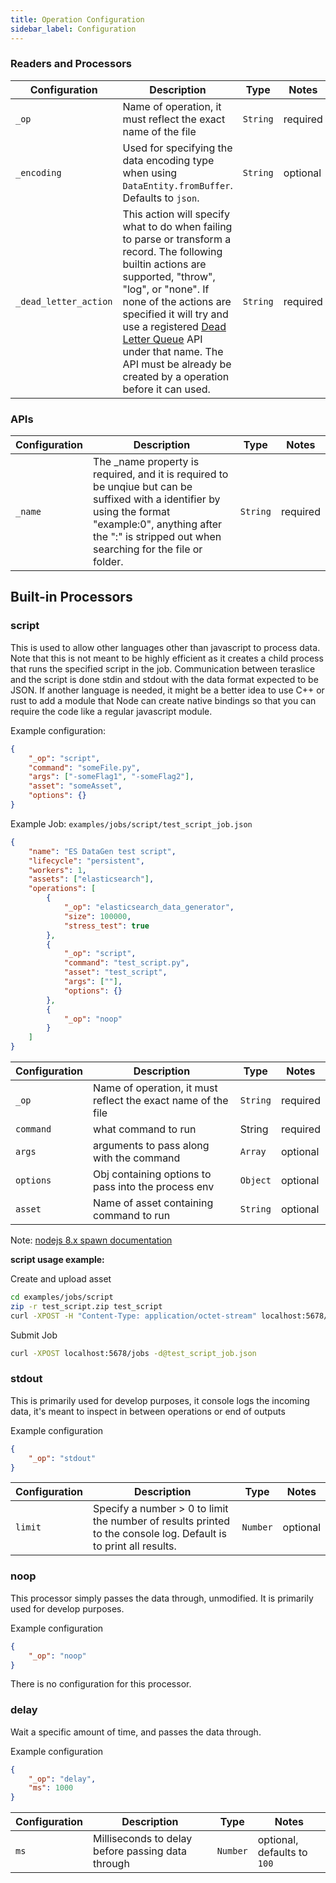 ```yaml
---
title: Operation Configuration
sidebar_label: Configuration
---
```


### Readers and Processors

| Configuration         | Description                                                                                                                                                                                                                                                                                                                                                                  | Type     | Notes    |
| --------------------- | ---------------------------------------------------------------------------------------------------------------------------------------------------------------------------------------------------------------------------------------------------------------------------------------------------------------------------------------------------------------------------- | -------- | -------- |
| `_op`                 | Name of operation, it must reflect the exact name of the file                                                                                                                                                                                                                                                                                                                | `String` | required |
| `_encoding`           | Used for specifying the data encoding type when using `DataEntity.fromBuffer`. Defaults to `json`.                                                                                                                                                                                                                                                                           | `String` | optional |
| `_dead_letter_action` | This action will specify what to do when failing to parse or transform a record. ​​​​​The following builtin actions are supported, "throw", "log", or "none". If none of the actions are specified it will try and use a registered [Dead Letter Queue](../dead-letter-queue.md) API under that name. The API must be already be created by a operation before it can used.​ | `String` | required |

### APIs

| Configuration | Description                                                                                                                                                                                                          | Type     | Notes    |
| ------------- | -------------------------------------------------------------------------------------------------------------------------------------------------------------------------------------------------------------------- | -------- | -------- |
| `_name`       | The _name property is required, and it is required to be unqiue but can be suffixed with a identifier by using the format "example:0", anything after the ":" is stripped out when searching for the file or folder. | `String` | required |

## Built-in Processors

### script

This is used to allow other languages other than javascript to process data. Note that this is not meant to be highly efficient as it creates a child process that runs the specified script in the job.  Communication between teraslice and the script is done stdin and stdout with the data format expected to be JSON. If another language is needed, it might be a better idea to use C++ or rust to add a module that Node can create native bindings so that you can require the code like a regular javascript module.

Example configuration:

```json
{
    "_op": "script",
    "command": "someFile.py",
    "args": ["-someFlag1", "-someFlag2"],
    "asset": "someAsset",
    "options": {}
}
```

Example Job: `examples/jobs/script/test_script_job.json`

```json
{
    "name": "ES DataGen test script",
    "lifecycle": "persistent",
    "workers": 1,
    "assets": ["elasticsearch"],
    "operations": [
        {
            "_op": "elasticsearch_data_generator",
            "size": 100000,
            "stress_test": true
        },
        {
            "_op": "script",
            "command": "test_script.py",
            "asset": "test_script",
            "args": [""],
            "options": {}
        },
        {
            "_op": "noop"
        }
    ]
}
```

| Configuration | Description                                                   | Type     | Notes    |
| ------------- | ------------------------------------------------------------- | -------- | -------- |
| `_op`         | Name of operation, it must reflect the exact name of the file | `String` | required |
| `command`     | what command to run                                           | String   | required |
| `args`        | arguments to pass along with the command                      | `Array`  | optional |
| `options`     | Obj containing options to pass into the process env           | `Object` | optional |
| `asset`       | Name of asset containing command to run                       | `String` | optional |

Note: [nodejs 8.x spawn documentation](https://nodejs.org/dist/latest-v8.x/docs/api/child_process.html#child_process_child_process_spawn_command_args_options)

**script usage example:**

Create and upload asset

```bash
cd examples/jobs/script
zip -r test_script.zip test_script
curl -XPOST -H "Content-Type: application/octet-stream" localhost:5678/assets --data-binary @test_script.zip
```

Submit Job

```bash
curl -XPOST localhost:5678/jobs -d@test_script_job.json
```

### stdout

This is primarily used for develop purposes, it console logs the incoming data, it's meant to inspect in between operations or end of outputs

Example configuration

```json
{
    "_op": "stdout"
}
```

| Configuration | Description                                                                                                       | Type     | Notes    |
| ------------- | ----------------------------------------------------------------------------------------------------------------- | -------- | -------- |
| `limit`       | Specify a number > 0 to limit the number of results printed to the console log.  Default is to print all results. | `Number` | optional |

### noop

This processor simply passes the data through, unmodified. It is primarily used for develop purposes.

Example configuration

```json
{
    "_op": "noop"
}
```

There is no configuration for this processor.

### delay

Wait a specific amount of time, and passes the data through.

Example configuration

```json
{
    "_op": "delay",
    "ms": 1000
}
```

| Configuration | Description                                       | Type     | Notes                       |
| ------------- | ------------------------------------------------- | -------- | --------------------------- |
| `ms`          | Milliseconds to delay before passing data through | `Number` | optional, defaults to `100` |
